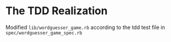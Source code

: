 # The TDD Realization

Modified `lib/wordguesser_game.rb` according to the tdd test file in `spec/wordguesser_game_spec.rb`

